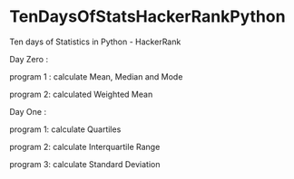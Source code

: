 # TenDaysOfStatsHackerRankPython
Ten days of Statistics in Python - HackerRank

Day Zero : 

program 1 : calculate Mean, Median and Mode 

program 2: calculated Weighted Mean

Day One : 

program 1: calculate Quartiles 

program 2: calculate Interquartile Range 

program 3: calculate Standard Deviation
